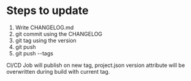 # Steps to update

1. Write CHANGELOG.md
3. git commit  using the CHANGELOG
4. git tag using the version
5. git push
6. git push --tags

CI/CD Job will publish on new tag, project.json version attribute will be overwritten during build with current tag.